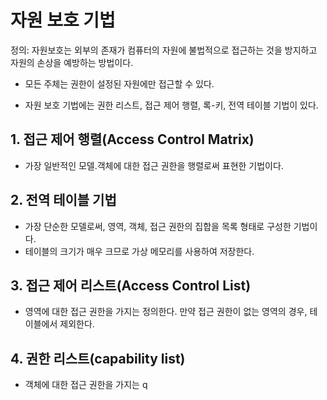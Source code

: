 # 자원 보호 기법

정의: 자원보호는 외부의 존재가 컴퓨터의 자원에 불법적으로 접근하는 것을 방지하고 자원의 손상을 예방하는 방법이다.

- 모든 주체는 권한이 설정된 자원에만 접근할 수 있다.

- 자원 보호 기법에는 권한 리스트, 접근 제어 행렬, 록-키, 전역 테이블 기법이 있다.



## 1. 접근 제어 행렬(Access Control Matrix)

- 가장 일반적인 모델.객체에 대한 접근 권한을 행렬로써 표현한 기법이다.



## 2. 전역 테이블 기법

- 가장 단순한 모델로써, 영역, 객체, 접근 권한의 집합을 목록 형태로 구성한 기법이다. 
- 테이블의 크기가 매우 크므로 가상 메모리를 사용하여 저장한다.



## 3. 접근 제어 리스트(Access Control List)

- 영역에 대한 접근 권한을 가지는  정의한다. 만약 접근 권한이 없는 영역의 경우, 테이블에서 제외한다.



## 4. 권한 리스트(capability list)

- 객체에 대한 접근 권한을 가지는 q

